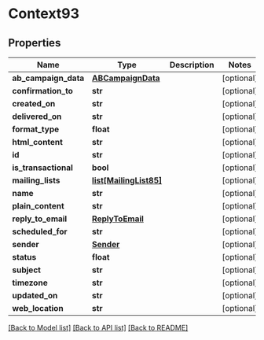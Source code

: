 # Context93

## Properties
Name | Type | Description | Notes
------------ | ------------- | ------------- | -------------
**ab_campaign_data** | [**ABCampaignData**](ABCampaignData.md) |  | [optional] 
**confirmation_to** | **str** |  | [optional] 
**created_on** | **str** |  | [optional] 
**delivered_on** | **str** |  | [optional] 
**format_type** | **float** |  | [optional] 
**html_content** | **str** |  | [optional] 
**id** | **str** |  | [optional] 
**is_transactional** | **bool** |  | [optional] 
**mailing_lists** | [**list[MailingList85]**](MailingList85.md) |  | [optional] 
**name** | **str** |  | [optional] 
**plain_content** | **str** |  | [optional] 
**reply_to_email** | [**ReplyToEmail**](ReplyToEmail.md) |  | [optional] 
**scheduled_for** | **str** |  | [optional] 
**sender** | [**Sender**](Sender.md) |  | [optional] 
**status** | **float** |  | [optional] 
**subject** | **str** |  | [optional] 
**timezone** | **str** |  | [optional] 
**updated_on** | **str** |  | [optional] 
**web_location** | **str** |  | [optional] 

[[Back to Model list]](../README.md#documentation-for-models) [[Back to API list]](../README.md#documentation-for-api-endpoints) [[Back to README]](../README.md)


